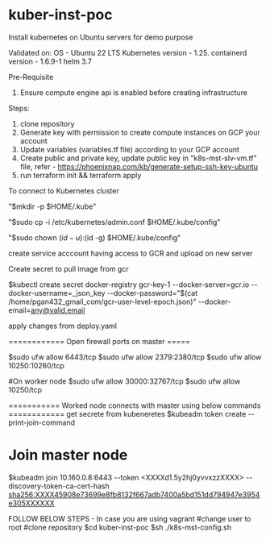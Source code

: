 # kuber-inst-poc
Install kubernetes on Ubuntu servers for demo purpose

Validated on:
OS - Ubuntu 22 LTS
Kubernetes version - 1.25.
containerd version - 1.6.9-1
helm 3.7

Pre-Requisite

1. Ensure compute engine api is enabled before creating infrastructure

Steps:
1. clone repository
2. Generate key with permission to create compute instances on GCP your account
2. Update variables (variables.tf file) according to your GCP account
3. Create public and private key, update public key in "k8s-mst-slv-vm.tf" file, refer - https://phoenixnap.com/kb/generate-setup-ssh-key-ubuntu
4. run terraform init && terraform apply

To connect to Kubernetes cluster

  "$mkdir -p $HOME/.kube"
  
  "$sudo cp -i /etc/kubernetes/admin.conf $HOME/.kube/config"
  
  "$sudo chown $(id -u):$(id -g) $HOME/.kube/config"

create service acccount having access to GCR and upload on new server

Create secret to pull image from gcr

$kubectl create secret docker-registry gcr-key-1 --docker-server=gcr.io --docker-username=_json_key --docker-password="$(cat /home/pgan432_gmail_com/gcr-user-level-epoch.json)" --docker-email=any@valid.email

apply changes from deploy.yaml

============ Open firewall ports on master =====

$sudo ufw allow 6443/tcp
$sudo ufw allow 2379:2380/tcp
$sudo ufw allow 10250:10260/tcp

#On worker node
$sudo ufw allow 30000:32767/tcp
$sudo ufw allow 10250/tcp

=========== Worked node connects with master using below commands ============
get secrete from kubeneretes 
$kubeadm token create --print-join-command

# Join master node
$kubeadm join 10.160.0.8:6443 --token <XXXXd1.5y2hj0yvvxzzXXXX> --discovery-token-ca-cert-hash <sha256:XXXX45908e73699e8fb8132f667adb7400a5bd151dd794947e3954e305XXXXXX>
  

FOLLOW BELOW STEPS - In case you are using vagrant
#change user to root
#clone repository
$cd kuber-inst-poc
$sh ./k8s-mst-config.sh
